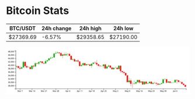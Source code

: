 # Bitcoin Stats

BTC/USDT|24h change|24h high|24h low|
|---|---|---|---|
|$27369.69|-6.57%|$29358.65|$27190.00|

<img src="./chart.svg">
